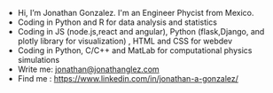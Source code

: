 - Hi, I’m Jonathan Gonzalez. I'm an Engineer Phycist from Mexico. 
- Coding in Python and R for data analysis and statistics
- Coding in JS (node.js,react and angular), Python (flask,Django, and plotly library for visualization) , HTML and CSS for webdev
- Coding in Python, C/C++ and MatLab for computational physics simulations
- Write me: jonathan@jonathanglez.com
- Find me : https://www.linkedin.com/in/jonathan-a-gonzalez/   

